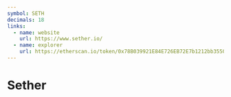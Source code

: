 ```yaml
---
symbol: SETH
decimals: 18
links:
  - name: website
    url: https://www.sether.io/
  - name: explorer
    url: https://etherscan.io/token/0x78B039921E84E726EB72E7b1212bb35504c645cA
---
```


# Sether

